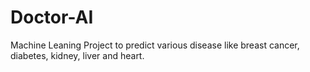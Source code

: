 # Doctor-AI
Machine Leaning Project to predict various disease like breast cancer, diabetes, kidney, liver and heart.
